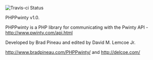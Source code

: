 
![Travis-ci Status](https://api.travis-ci.org/WDC/PHP-Pwinty.png)

PHPPwinty v1.0.

PHPPwinty is a PHP library for communicating with the Pwinty API - http://www.pwinty.com/api.html

Developed by Brad Pineau and edited by David M. Lemcoe Jr.

http://www.bradpineau.com/PHPPwinty/ and http://delcoe.com/
